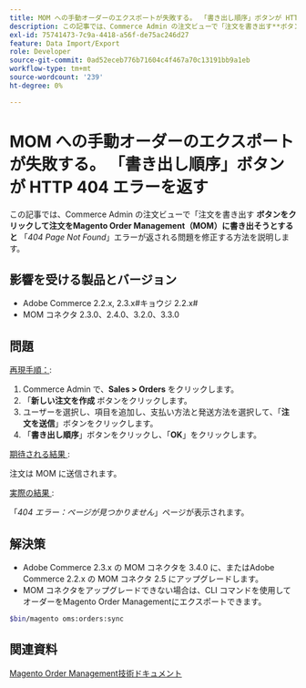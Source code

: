 ```yaml
---
title: MOM への手動オーダーのエクスポートが失敗する。 「書き出し順序」ボタンが HTTP 404 エラーを返す
description: この記事では、Commerce Admin の注文ビューで「注文を書き出す**ボタンをクリックして注文をMagento Order Management（MOM）に書き出そうとすると**「*404 Page Not Found*」エラーが返される問題を修正する方法を説明します。
exl-id: 75741473-7c9a-4418-a56f-de75ac246d27
feature: Data Import/Export
role: Developer
source-git-commit: 0ad52eceb776b71604c4f467a70c13191bb9a1eb
workflow-type: tm+mt
source-wordcount: '239'
ht-degree: 0%

---
```


# MOM への手動オーダーのエクスポートが失敗する。 「書き出し順序」ボタンが HTTP 404 エラーを返す

この記事では、Commerce Admin の注文ビューで「注文を書き出す **ボタンをクリックして注文をMagento Order Management（MOM）に書き出そうとすると** 「*404 Page Not Found*」エラーが返される問題を修正する方法を説明します。

## 影響を受ける製品とバージョン

* Adobe Commerce 2.2.x, 2.3.x#キョウジ 2.2.x#
* MOM コネクタ 2.3.0、2.4.0、3.2.0、3.3.0

## 問題

<u> 再現手順：</u>:

1. Commerce Admin で、**Sales > Orders** をクリックします。
1. 「**新しい注文を作成** ボタンをクリックします。
1. ユーザーを選択し、項目を追加し、支払い方法と発送方法を選択して、「**注文を送信**」ボタンをクリックします。
1. 「**書き出し順序**」ボタンをクリックし、「**OK**」をクリックします。

<u> 期待される結果 </u>:

注文は MOM に送信されます。

<u> 実際の結果 </u>:

「*404 エラー：ページが見つかりません*」ページが表示されます。

## 解決策

* Adobe Commerce 2.3.x の MOM コネクタを 3.4.0 に、またはAdobe Commerce 2.2.x の MOM コネクタ 2.5 にアップグレードします。
* MOM コネクタをアップグレードできない場合は、CLI コマンドを使用してオーダーをMagento Order Managementにエクスポートできます。

```bash
$bin/magento oms:orders:sync
```

## 関連資料

[Magento Order Management技術ドキュメント ](https://omsdocs.magento.com/en/)
